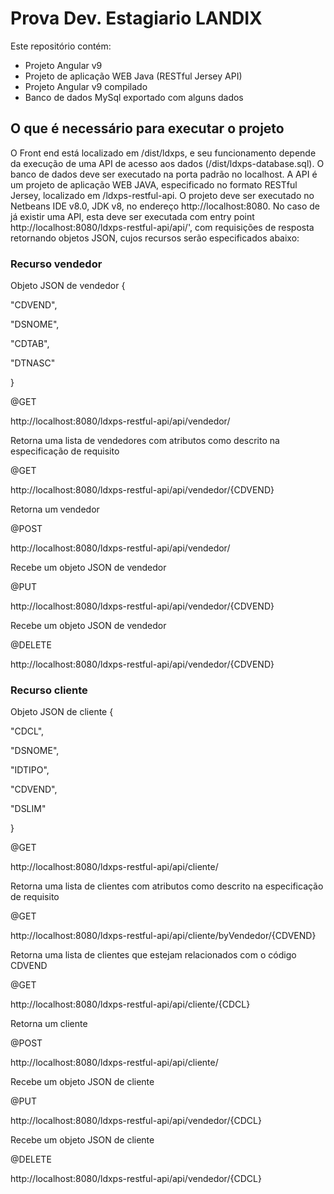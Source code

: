 # Prova Dev. Estagiario LANDIX
 
Este repositório contém:
- Projeto Angular v9
- Projeto de aplicação WEB Java (RESTful Jersey API)
- Projeto Angular v9 compilado
- Banco de dados MySql exportado com alguns dados

## O que é necessário para executar o projeto

O Front end está localizado em /dist/ldxps, e seu funcionamento depende da execução de uma API de acesso aos dados (/dist/ldxps-database.sql). O banco de dados deve ser executado na porta padrão no localhost. A API é um projeto de aplicação WEB JAVA, especificado no formato RESTful Jersey, localizado em /ldxps-restful-api. O projeto deve ser executado no Netbeans IDE v8.0, JDK v8, no endereço http://localhost:8080. No caso de já existir uma API, esta deve ser executada com entry point http://localhost:8080/ldxps-restful-api/api/', com requisições de resposta retornando objetos JSON, cujos recursos serão especificados abaixo:

### Recurso vendedor

Objeto JSON de vendedor
{

  "CDVEND",
  
  "DSNOME",
  
  "CDTAB",
  
  "DTNASC"
  
}

@GET

http://localhost:8080/ldxps-restful-api/api/vendedor/

Retorna uma lista de vendedores com atributos como descrito na especificação de requisito


@GET

http://localhost:8080/ldxps-restful-api/api/vendedor/{CDVEND}

Retorna um vendedor


@POST

http://localhost:8080/ldxps-restful-api/api/vendedor/

Recebe um objeto JSON de vendedor


@PUT

http://localhost:8080/ldxps-restful-api/api/vendedor/{CDVEND}

Recebe um objeto JSON de vendedor


@DELETE

http://localhost:8080/ldxps-restful-api/api/vendedor/{CDVEND}



### Recurso cliente

Objeto JSON de cliente
{

  "CDCL",
  
  "DSNOME",
  
  "IDTIPO",
  
  "CDVEND",
  
  "DSLIM"
  
}


@GET

http://localhost:8080/ldxps-restful-api/api/cliente/

Retorna uma lista de clientes com atributos como descrito na especificação de requisito


@GET

http://localhost:8080/ldxps-restful-api/api/cliente/byVendedor/{CDVEND}

Retorna uma lista de clientes que estejam relacionados com o código CDVEND


@GET

http://localhost:8080/ldxps-restful-api/api/cliente/{CDCL}

Retorna um cliente


@POST

http://localhost:8080/ldxps-restful-api/api/cliente/

Recebe um objeto JSON de cliente


@PUT

http://localhost:8080/ldxps-restful-api/api/vendedor/{CDCL}

Recebe um objeto JSON de cliente


@DELETE

http://localhost:8080/ldxps-restful-api/api/vendedor/{CDCL}

